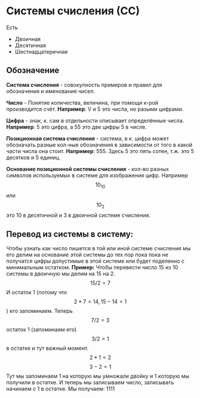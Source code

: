 # Системы счисления (СС)

Есть 

- Двоичная 
- Десятичная
- Шестнадцатеричная

## Обозначение

**Система счисления** - совокупность примеров и правил для обозначения и именования чисел. 

**Число** - Понятие количества, величина, при помощи к-рой производится счёт. **Например**: V  и 5 это числа, но разыми цифрами.

**Цифра** - знак, к. сам в отдельности описывает определённые числа. **Например**:  5 это цифра, а 55 это две цифры 5 в числе. 

**Позиционная система счисления** - система, в к. цифра может обозначать разные кол-ные обозначения в зависимости от того в какой части числа она стоит. **Например**: 555. Здесь 5 это пять сотен, т.ж. это 5 десятков и 5 единиц. 

**Основание позиционной системы счисления** -  кол-во разных символов используемых в системе для изображения цифр. Например $$10_{10}$$ или $$10_{2}$$ это 10 в десятичной и 3 в двоичной системе счисления.

## Перевод из системы в систему:

Чтобы узнать как число пишется в той или иной системе счисления мы его делим на основание этой системы до тех пор пока пока не получатся цифры допустимые в этой системе или будет поделенно с минимальным остатком.
 **Пример:** 
Чтобы перевести число 15 из 10 системы в двоичную мы делим на 15 на 2.
$$15 / 2  = 7$$ И остаток 1 (потому что $$2 * 7 = 14 , 15 - 14 = 1$$)  его запоминаем.
Теперь $$7 / 2  = 3$$  остаток 1 (запоминаем его)
$$3 / 2 = 1$$ в остатке и тут важный момент. $$2 * 1 = 2$$ $$3 - 2 = 1$$ Тут мы запоминаем 1 на которую мы умножали двойку и 1 которую мы получили в остатке. И теперь мы записываем число, записывать начинаем с 1 в остатке.
Мы получаем: 1111 


